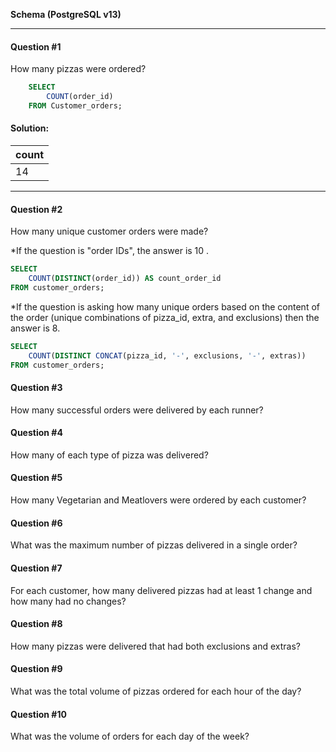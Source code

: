 **Schema (PostgreSQL v13)**

---
#### Question #1
How many pizzas were ordered?

```sql
    SELECT 
        COUNT(order_id)
    FROM Customer_orders;
```

#### Solution:
| count |
| ----- |
| 14    |
---

#### Question #2

How many unique customer orders were made?

*If the question is "order IDs", the answer is 10 .

```sql
SELECT
    COUNT(DISTINCT(order_id)) AS count_order_id
FROM customer_orders;
```

*If the question is asking how many unique orders based on the content of the order (unique combinations of pizza_id, extra, and exclusions) then the answer is 8.

```sql
SELECT 
	COUNT(DISTINCT CONCAT(pizza_id, '-', exclusions, '-', extras))
FROM customer_orders;
```

#### Question #3

How many successful orders were delivered by each runner?

#### Question #4

How many of each type of pizza was delivered?

#### Question #5

How many Vegetarian and Meatlovers were ordered by each customer?

#### Question #6

What was the maximum number of pizzas delivered in a single order?

#### Question #7

For each customer, how many delivered pizzas had at least 1 change and how many had no changes?

#### Question #8

How many pizzas were delivered that had both exclusions and extras?

#### Question #9

What was the total volume of pizzas ordered for each hour of the day?

#### Question #10

What was the volume of orders for each day of the week?
